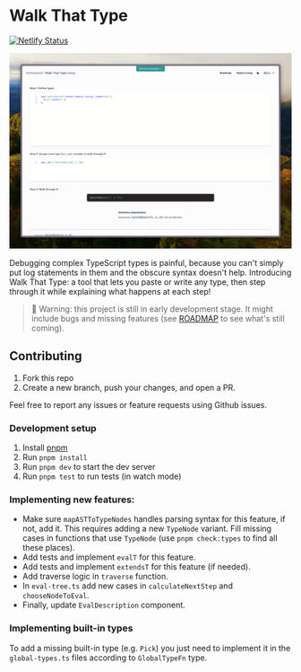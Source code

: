 # Walk That Type

[![Netlify Status](https://api.netlify.com/api/v1/badges/a9f2c2f3-0a4c-4429-949f-beb6225c7171/deploy-status)](https://app.netlify.com/sites/walk-that-type/deploys)

![preview](public/preview.png)

Debugging complex TypeScript types is painful, because you can't simply put log statements in them and the obscure syntax doesn't help. Introducing Walk That Type: a tool that lets you paste or write any type, then step through it while explaining what happens at each step!

> 🚧 Warning: this project is still in early development stage. It might include bugs and missing features (see [ROADMAP](https://github.com/softwaremill/walk-that-type/issues/6) to see what's still coming).

## Contributing

1. Fork this repo
2. Create a new branch, push your changes, and open a PR.

Feel free to report any issues or feature requests using Github issues.

### Development setup

1. Install [pnpm](https://pnpm.js.org/en/installation)
2. Run `pnpm install`
3. Run `pnpm dev` to start the dev server
4. Run `pnpm test` to run tests (in watch mode)

### Implementing new features:

- Make sure `mapASTToTypeNodes` handles parsing syntax for this feature, if not, add it. This
  requires adding a new `TypeNode` variant. Fill missing cases in functions that use `TypeNode` (use
  `pnpm check:types` to find all these places).
- Add tests and implement `evalT` for this feature.
- Add tests and implement `extendsT` for this feature (if needed).
- Add traverse logic in `traverse` function.
- In `eval-tree.ts` add new cases in `calculateNextStep` and `chooseNodeToEval`.
- Finally, update `EvalDescription` component.

### Implementing built-in types

To add a missing built-in type (e.g. `Pick`) you just need to implement it in the `global-types.ts` files according to `GlobalTypeFn` type.
